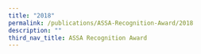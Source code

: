 ```yaml
---
title: "2018"
permalink: /publications/ASSA-Recognition-Award/2018
description: ""
third_nav_title: ASSA Recognition Award
---
```

